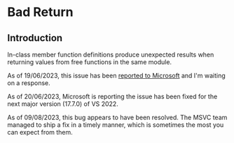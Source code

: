 # Bad Return

## Introduction

In-class member function definitions produce unexpected results when returning values from free functions in the same module.

As of 19/06/2023, this issue has been [reported to Microsoft](https://developercommunity.visualstudio.com/t/Bad-return-value-when-module-based-in-cl/10395174) and I'm waiting on a response.

As of 20/06/2023, Microsoft is reporting the issue has been fixed for the next major version (17.7.0) of VS 2022.

As of 09/08/2023, this bug appears to have been resolved. The MSVC team managed to ship a fix in a timely manner, which is sometimes the most you can expect from them.
